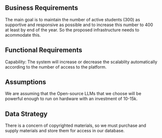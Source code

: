 ## Business Requirements

The main goal is to maintain the number of active students (300) as supportive and responsive as possible and to increase this number to 400 at least by end of the year. So the proposed infrastructure needs to acommodate this.

## Functional Requirements

Capability: The system will increase or decrease the scalablity automatically according to the number of access to the platform.

## Assumptions

We are assuming that the Open-source LLMs that we choose will be powerful enough to run on hardware with an investment of 10-15k.

## Data Strategy

There is a concern of copyrighted materials, so we must purchase and supply materials and store them for access in our database.